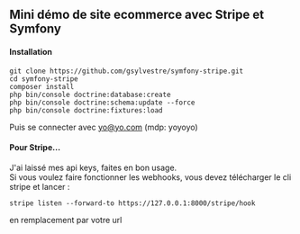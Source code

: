 ## Mini démo de site ecommerce avec Stripe et Symfony

#### Installation
```
git clone https://github.com/gsylvestre/symfony-stripe.git 
cd symfony-stripe 
composer install
php bin/console doctrine:database:create
php bin/console doctrine:schema:update --force
php bin/console doctrine:fixtures:load
```

Puis se connecter avec yo@yo.com (mdp: yoyoyo)

#### Pour Stripe... 
J'ai laissé mes api keys, faites en bon usage.  
Si vous voulez faire fonctionner les webhooks, vous devez télécharger le cli stripe et lancer :   
```
stripe listen --forward-to https://127.0.0.1:8000/stripe/hook
```
en remplacement par votre url
